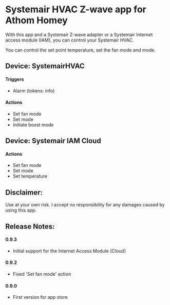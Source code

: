 # Systemair HVAC Z-wave app for Athom Homey

With this app and a Systemair Z-wave adapter or a Systemair Internet access module (IAM), you can control your Systemair HVAC.

You can control the set point temperature, set the fan mode and mode.

## Device: SystemairHVAC

#### Triggers

- Alarm (tokens: info)

#### Actions

- Set fan mode
- Set mode
- Initiate boost mode


## Device: Systemair IAM Cloud

#### Actions

- Set fan mode
- Set mode
- Set temperature


## Disclaimer:

Use at your own risk. I accept no responsibility for any damages caused by using this app.


## Release Notes:

#### 0.9.3

- Initial support for the Internet Access Module (Cloud)

#### 0.9.2

- Fixed 'Set fan mode' action

#### 0.9.0

- First version for app store
